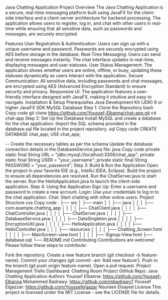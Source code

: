 Java Chatting Application
Project Overview
The Java Chatting Application is a secure, real-time messaging platform built using JavaFX for the client-side interface and a client-server architecture for backend processing. The application allows users to register, log in, and chat with other users in real-time while ensuring that all sensitive data, such as passwords and messages, are securely encrypted.

Features
User Registration & Authentication: Users can sign up with a unique username and password. Passwords are securely encrypted using AES before storage in the database.
Real-Time Messaging: Users can send and receive messages instantly. The chat interface updates in real-time, displaying messages and user statuses.
User Status Management: The application shows whether users are online, offline, or busy, updating these statuses dynamically as users interact with the application.
Secure Communication: All sensitive data, including passwords and chat messages, are encrypted using AES (Advanced Encryption Standard) to ensure security and privacy.
Responsive UI: The application features a user-friendly interface designed with JavaFX, making it intuitive and easy to navigate.
Installation & Setup
Prerequisites
Java Development Kit (JDK) 8 or higher
JavaFX SDK
MySQL Database
Step 1: Clone the Repository
bash
Copy code
git clone https://github.com/Youssef-Elbanna/chat-app.git
cd chat-app
Step 2: Set Up the Database
Install MySQL and create a database for the chat application.
Import the SQL schema provided in the database.sql file located in the project repository.
sql
Copy code
CREATE DATABASE chat_app;
USE chat_app;

-- Create the necessary tables as per the schema
Update the database connection details in the DatabaseService.java file:
java
Copy code
private static final String URL = "jdbc:mysql://localhost:3306/chat_app";
private static final String USER = "your_username";
private static final String PASSWORD = "your_password";
Step 3: Build & Run the Application
Open the project in your favorite IDE (e.g., IntelliJ IDEA, Eclipse).
Build the project to ensure all dependencies are resolved.
Run the ChatServer.java to start the server.
Run the HelloApplication.java to launch the client-side application.
Step 4: Using the Application
Sign Up: Enter a username and password to create a new account.
Login: Use your credentials to log in to the chat application.
Chat: Start chatting with other online users.
Project Structure
css
Copy code
.
├── src
│   ├── main
│   │   ├── java
│   │   │   ├── com.example.chatting_app
│   │   │   │   ├── ChatClient.java
│   │   │   │   ├── ChatController.java
│   │   │   │   ├── ChatServer.java
│   │   │   │   ├── DatabaseService.java
│   │   │   │   ├── DataSingleton.java
│   │   │   │   ├── EncryptionUtil.java
│   │   │   │   ├── HelloApplication.java
│   │   │   │   ├── HelloController.java
│   │   │   ├── resources
│   │   │   │   ├── Chatting_Screen.fxml
│   │   │   │   ├── MainScreen-view.fxml
│   │   │   │   ├── Signup-View.fxml
├── database.sql
└── README.md
Contributing
Contributions are welcome! Please follow these steps to contribute:

Fork the repository.
Create a new feature branch (git checkout -b feature-name).
Commit your changes (git commit -am 'Add new feature').
Push to the branch (git push origin feature-name).
Open a pull request.
Project Management
Trello Dashboard: Chatting Room Project
GitHub Repo: Java Chatting Application
Authors
Youssef Elbanna: https://github.com/Youssef-Elbanna
Mohammed Badrawy: https://github.com/mbadrawy1
Youssef Elgazzar: https://github.com/Youssefelgazar
Noureen Elsayed
License
This project is licensed under the MIT License - see the LICENSE file for details.

